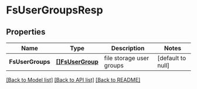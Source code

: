 # FsUserGroupsResp

## Properties
Name | Type | Description | Notes
------------ | ------------- | ------------- | -------------
**FsUserGroups** | [**[]FsUserGroup**](FSUserGroup.md) | file storage user groups | [default to null]

[[Back to Model list]](../README.md#documentation-for-models) [[Back to API list]](../README.md#documentation-for-api-endpoints) [[Back to README]](../README.md)


